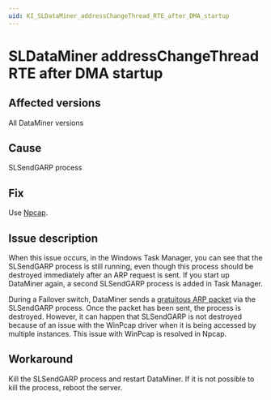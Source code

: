 ```yaml
---
uid: KI_SLDataMiner_addressChangeThread_RTE_after_DMA_startup
---
```


# SLDataMiner addressChangeThread RTE after DMA startup

## Affected versions

All DataMiner versions

## Cause

SLSendGARP process

## Fix

Use [Npcap](https://nmap.org/npcap/).

## Issue description

When this issue occurs, in the Windows Task Manager, you can see that the SLSendGARP process is still running, even though this process should be destroyed immediately after an ARP request is sent. If you start up DataMiner again, a second SLSendGARP process is added in Task Manager.

During a Failover switch, DataMiner sends a [gratuitous ARP packet](xref:Gratuitous_ARP_messages) via the SLSendGARP process. Once the packet has been sent, the process is destroyed. However, it can happen that SLSendGARP is not destroyed because of an issue with the WinPcap driver when it is being accessed by multiple instances. This issue with WinPcap is resolved in Npcap.

## Workaround

Kill the SLSendGARP process and restart DataMiner. If it is not possible to kill the process, reboot the server.
